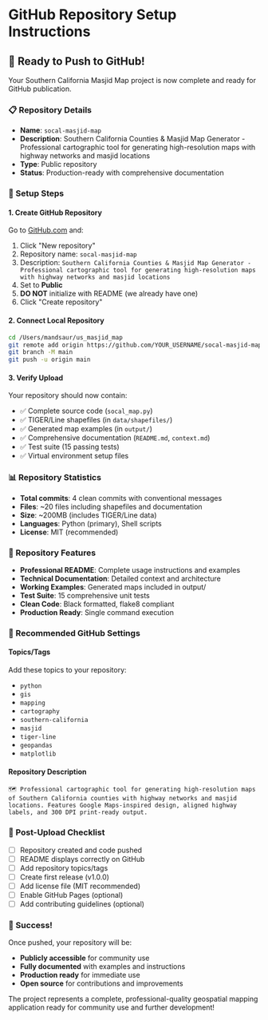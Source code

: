 # GitHub Repository Setup Instructions

## 🚀 Ready to Push to GitHub!

Your Southern California Masjid Map project is now complete and ready for GitHub publication.

### 📋 Repository Details
- **Name**: `socal-masjid-map`
- **Description**: Southern California Counties & Masjid Map Generator - Professional cartographic tool for generating high-resolution maps with highway networks and masjid locations
- **Type**: Public repository
- **Status**: Production-ready with comprehensive documentation

### 🔧 Setup Steps

#### 1. Create GitHub Repository
Go to [GitHub.com](https://github.com) and:
1. Click "New repository"
2. Repository name: `socal-masjid-map`
3. Description: `Southern California Counties & Masjid Map Generator - Professional cartographic tool for generating high-resolution maps with highway networks and masjid locations`
4. Set to **Public**
5. **DO NOT** initialize with README (we already have one)
6. Click "Create repository"

#### 2. Connect Local Repository
```bash
cd /Users/mandsaur/us_masjid_map
git remote add origin https://github.com/YOUR_USERNAME/socal-masjid-map.git
git branch -M main
git push -u origin main
```

#### 3. Verify Upload
Your repository should now contain:
- ✅ Complete source code (`socal_map.py`)
- ✅ TIGER/Line shapefiles (in `data/shapefiles/`)
- ✅ Generated map examples (in `output/`)
- ✅ Comprehensive documentation (`README.md`, `context.md`)
- ✅ Test suite (15 passing tests)
- ✅ Virtual environment setup files

### 📊 Repository Statistics
- **Total commits**: 4 clean commits with conventional messages
- **Files**: ~20 files including shapefiles and documentation
- **Size**: ~200MB (includes TIGER/Line data)
- **Languages**: Python (primary), Shell scripts
- **License**: MIT (recommended)

### 🎯 Repository Features
- **Professional README**: Complete usage instructions and examples
- **Technical Documentation**: Detailed context and architecture
- **Working Examples**: Generated maps included in output/
- **Test Suite**: 15 comprehensive unit tests
- **Clean Code**: Black formatted, flake8 compliant
- **Production Ready**: Single command execution

### 📝 Recommended GitHub Settings

#### Topics/Tags
Add these topics to your repository:
- `python`
- `gis`
- `mapping`
- `cartography`
- `southern-california`
- `masjid`
- `tiger-line`
- `geopandas`
- `matplotlib`

#### Repository Description
```
🗺️ Professional cartographic tool for generating high-resolution maps of Southern California counties with highway networks and masjid locations. Features Google Maps-inspired design, aligned highway labels, and 300 DPI print-ready output.
```

### 🌟 Post-Upload Checklist
- [ ] Repository created and code pushed
- [ ] README displays correctly on GitHub
- [ ] Add repository topics/tags
- [ ] Create first release (v1.0.0)
- [ ] Add license file (MIT recommended)
- [ ] Enable GitHub Pages (optional)
- [ ] Add contributing guidelines (optional)

### 🎉 Success!
Once pushed, your repository will be:
- **Publicly accessible** for community use
- **Fully documented** with examples and instructions
- **Production ready** for immediate use
- **Open source** for contributions and improvements

The project represents a complete, professional-quality geospatial mapping application ready for community use and further development!

